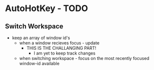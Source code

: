 
# AutoHotKey - TODO

## Switch Workspace
- keep an array of window id's
	- when a window recieves focus - update
		- THIS IS THE CHALLANGING PART!
			- I am yet to keep track changes
	- when switching workspace - focus on the most recently focused window-id available 